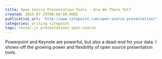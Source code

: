 ```yaml
---
title: Open Source Presentation Tools - Are We There Yet?
created: 2015-07-29T00:00:00.000Z
publication_url: 'http://www.sitepoint.com/open-source-presentation/'
categories: writing sitepoint
tags: reveal.js presentations open-source
---
```


Powerpoint and Keynote are powerful, but also a dead-end for your data. I shows-off the growing power and flexibility of open source presentation tools.
